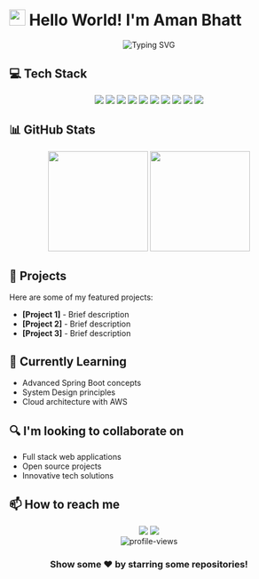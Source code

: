 # <img src="https://raw.githubusercontent.com/TheDudeThatCode/TheDudeThatCode/master/Assets/Hi.gif" width="29px"> Hello World! I'm Aman Bhatt

<div align="center">
  <img src="https://readme-typing-svg.herokuapp.com?font=Fira+Code&weight=500&size=25&duration=3000&pause=1000&color=00C9F7&random=false&width=500&lines=Full+Stack+Developer;MERN+Stack+Expert;Spring+Boot+Developer;Problem+Solver" alt="Typing SVG" />
</div>

## 💻 Tech Stack
<p align="center">
  <img src="https://img.shields.io/badge/MongoDB-4EA94B?style=for-the-badge&logo=mongodb&logoColor=white" />
  <img src="https://img.shields.io/badge/Express.js-000000?style=for-the-badge&logo=express&logoColor=white" />
  <img src="https://img.shields.io/badge/React-20232A?style=for-the-badge&logo=react&logoColor=61DAFB" />
  <img src="https://img.shields.io/badge/Node.js-339933?style=for-the-badge&logo=nodedotjs&logoColor=white" />
  <img src="https://img.shields.io/badge/JavaScript-F7DF1E?style=for-the-badge&logo=javascript&logoColor=black" />
  <img src="https://img.shields.io/badge/TypeScript-007ACC?style=for-the-badge&logo=typescript&logoColor=white" />
  <img src="https://img.shields.io/badge/Tailwind_CSS-38B2AC?style=for-the-badge&logo=tailwind-css&logoColor=white" />
  <img src="https://img.shields.io/badge/Java-ED8B00?style=for-the-badge&logo=java&logoColor=white" />
  <img src="https://img.shields.io/badge/Spring-6DB33F?style=for-the-badge&logo=spring&logoColor=white" />
  <img src="https://img.shields.io/badge/GIT-E44C30?style=for-the-badge&logo=git&logoColor=white" />
</p>

## 📊 GitHub Stats
<div align="center">
  <img height="180em" src="https://github-readme-stats.vercel.app/api?username=AmanBhatt0910&show_icons=true&theme=tokyonight&include_all_commits=true&count_private=true"/>
  <img height="180em" src="https://github-readme-stats.vercel.app/api/top-langs/?username=AmanBhatt0910&layout=compact&langs_count=7&theme=tokyonight"/>
</div>

## 🚀 Projects
Here are some of my featured projects:

<!-- Replace these with your actual projects -->
- **[Project 1]** - Brief description
- **[Project 2]** - Brief description
- **[Project 3]** - Brief description

## 🌱 Currently Learning
- Advanced Spring Boot concepts
- System Design principles
- Cloud architecture with AWS

## 🔍 I'm looking to collaborate on
- Full stack web applications
- Open source projects
- Innovative tech solutions

## 📫 How to reach me
<div align="center">
  <a href="mailto:Amanbhatt0910@gmail.com"><img src="https://img.shields.io/badge/Gmail-D14836?style=for-the-badge&logo=gmail&logoColor=white"/></a>
  <a href="https://www.linkedin.com/in/aman-bhatt-dev/"><img src="https://img.shields.io/badge/LinkedIn-0077B5?style=for-the-badge&logo=linkedin&logoColor=white"/></a>
  <!-- Add your portfolio website if you have one -->
  <!-- <a href="https://yourportfolio.com"><img src="https://img.shields.io/badge/Portfolio-1DA1F2?style=for-the-badge&logo=globe&logoColor=white"/></a> -->
</div>

<div align="center">
  <img src="https://komarev.com/ghpvc/?username=AmanBhatt0910&label=Profile%20views&color=0e75b6&style=flat" alt="profile-views" />
</div>

<!-- Add this footer for an extra touch -->
<div align="center">
  
  ### Show some ❤️ by starring some repositories!
  
</div>

<!---
AmanBhatt0910/AmanBhatt0910 is a ✨ special ✨ repository because its `README.md` (this file) appears on your GitHub profile.
You can click the Preview link to take a look at your changes.
--->

